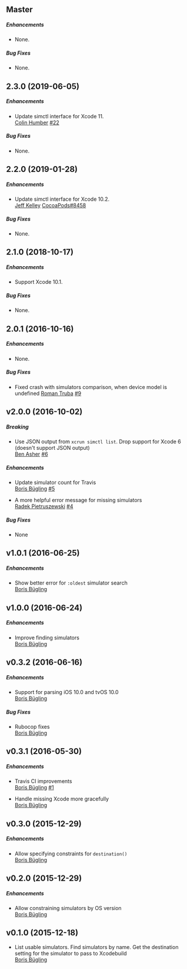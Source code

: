 
## Master

##### Enhancements

* None.  

##### Bug Fixes

* None.  


## 2.3.0 (2019-06-05)

##### Enhancements

* Update simctl interface for Xcode 11.  
  [Colin Humber](https://github.com/colinhumber)
  [#22](https://github.com/CocoaPods/fourflusher/pull/22)

##### Bug Fixes

* None.  


## 2.2.0 (2019-01-28)

##### Enhancements

* Update simctl interface for Xcode 10.2.  
  [Jeff Kelley](https://github.com/SlaunchaMan)
  [CocoaPods#8458](https://github.com/CocoaPods/CocoaPods/issues/8458)

##### Bug Fixes

* None.  


## 2.1.0 (2018-10-17)

##### Enhancements

* Support Xcode 10.1.  

##### Bug Fixes

* None.  


## 2.0.1 (2016-10-16)

##### Enhancements

* None.  

##### Bug Fixes

* Fixed crash with simulators comparison, when device model is undefined
  [Roman Truba](https://github.com/dreddik)
  [#9](https://github.com/CocoaPods/fourflusher/pull/9)


## v2.0.0 (2016-10-02)

##### Breaking

* Use JSON output from `xcrun simctl list`. Drop support for Xcode 6 (doesn't support JSON output)  
  [Ben Asher](https://github.com/benasher44)
  [#6](https://github.com/CocoaPods/fourflusher/pull/6)

##### Enhancements

* Update simulator count for Travis  
  [Boris Bügling](https://github.com/neonichu)
  [#5](https://github.com/CocoaPods/fourflusher/pull/5)

* A more helpful error message for missing simulators  
  [Radek Pietruszewski](https://github.com/radex)
  [#4](https://github.com/CocoaPods/fourflusher/pull/4)

##### Bug Fixes

* None

## v1.0.1 (2016-06-25)

##### Enhancements

* Show better error for `:oldest` simulator search  
  [Boris Bügling](https://github.com/neonichu)

## v1.0.0 (2016-06-24)

##### Enhancements

* Improve finding simulators  
  [Boris Bügling](https://github.com/neonichu)

## v0.3.2 (2016-06-16)

##### Enhancements

* Support for parsing iOS 10.0 and tvOS 10.0  
  [Boris Bügling](https://github.com/neonichu)

##### Bug Fixes

* Rubocop fixes  
  [Boris Bügling](https://github.com/neonichu)

## v0.3.1 (2016-05-30)

##### Enhancements

* Travis CI improvements  
  [Boris Bügling](https://github.com/neonichu)
  [#1](https://github.com/CocoaPods/fourflusher/pull/1)

* Handle missing Xcode more gracefully  
  [Boris Bügling](https://github.com/neonichu)

## v0.3.0 (2015-12-29)

##### Enhancements

* Allow specifying constraints for `destination()`  
  [Boris Bügling](https://github.com/neonichu)

## v0.2.0 (2015-12-29)

##### Enhancements

* Allow constraining simulators by OS version  
  [Boris Bügling](https://github.com/neonichu)

## v0.1.0 (2015-12-18)

* List usable simulators. Find simulators by name. Get the destination setting for the simulator to pass to Xcodebuild  
  [Boris Bügling](https://github.com/neonichu)

